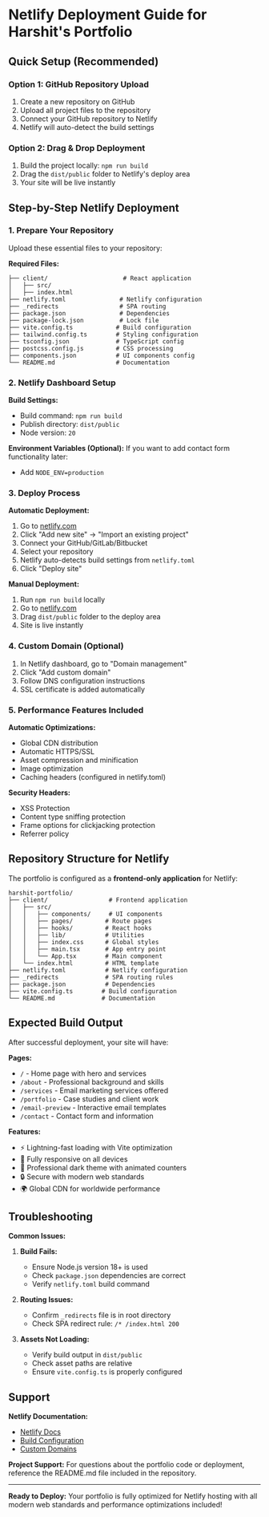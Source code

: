 # Netlify Deployment Guide for Harshit's Portfolio

## Quick Setup (Recommended)

### Option 1: GitHub Repository Upload
1. Create a new repository on GitHub
2. Upload all project files to the repository
3. Connect your GitHub repository to Netlify
4. Netlify will auto-detect the build settings

### Option 2: Drag & Drop Deployment
1. Build the project locally: `npm run build`
2. Drag the `dist/public` folder to Netlify's deploy area
3. Your site will be live instantly

## Step-by-Step Netlify Deployment

### 1. Prepare Your Repository
Upload these essential files to your repository:

**Required Files:**
```
├── client/                     # React application
│   ├── src/
│   ├── index.html
├── netlify.toml               # Netlify configuration
├── _redirects                 # SPA routing
├── package.json               # Dependencies
├── package-lock.json          # Lock file
├── vite.config.ts            # Build configuration
├── tailwind.config.ts        # Styling configuration
├── tsconfig.json             # TypeScript config
├── postcss.config.js         # CSS processing
├── components.json           # UI components config
└── README.md                 # Documentation
```

### 2. Netlify Dashboard Setup

**Build Settings:**
- Build command: `npm run build`
- Publish directory: `dist/public`
- Node version: `20`

**Environment Variables (Optional):**
If you want to add contact form functionality later:
- Add `NODE_ENV=production`

### 3. Deploy Process

**Automatic Deployment:**
1. Go to [netlify.com](https://netlify.com)
2. Click "Add new site" → "Import an existing project"
3. Connect your GitHub/GitLab/Bitbucket
4. Select your repository
5. Netlify auto-detects build settings from `netlify.toml`
6. Click "Deploy site"

**Manual Deployment:**
1. Run `npm run build` locally
2. Go to [netlify.com](https://netlify.com)
3. Drag `dist/public` folder to the deploy area
4. Site is live instantly

### 4. Custom Domain (Optional)
1. In Netlify dashboard, go to "Domain management"
2. Click "Add custom domain"
3. Follow DNS configuration instructions
4. SSL certificate is added automatically

### 5. Performance Features Included

**Automatic Optimizations:**
- Global CDN distribution
- Automatic HTTPS/SSL
- Asset compression and minification
- Image optimization
- Caching headers (configured in netlify.toml)

**Security Headers:**
- XSS Protection
- Content type sniffing protection
- Frame options for clickjacking protection
- Referrer policy

## Repository Structure for Netlify

The portfolio is configured as a **frontend-only application** for Netlify:

```
harshit-portfolio/
├── client/                 # Frontend application
│   ├── src/
│   │   ├── components/     # UI components
│   │   ├── pages/         # Route pages
│   │   ├── hooks/         # React hooks
│   │   ├── lib/           # Utilities
│   │   ├── index.css      # Global styles
│   │   ├── main.tsx       # App entry point
│   │   └── App.tsx        # Main component
│   └── index.html         # HTML template
├── netlify.toml           # Netlify configuration
├── _redirects             # SPA routing rules
├── package.json           # Dependencies
├── vite.config.ts        # Build configuration
└── README.md             # Documentation
```

## Expected Build Output

After successful deployment, your site will have:

**Pages:**
- `/` - Home page with hero and services
- `/about` - Professional background and skills
- `/services` - Email marketing services offered
- `/portfolio` - Case studies and client work
- `/email-preview` - Interactive email templates
- `/contact` - Contact form and information

**Features:**
- ⚡ Lightning-fast loading with Vite optimization
- 📱 Fully responsive on all devices
- 🎨 Professional dark theme with animated counters
- 🔒 Secure with modern web standards
- 🌍 Global CDN for worldwide performance

## Troubleshooting

**Common Issues:**

1. **Build Fails:**
   - Ensure Node.js version 18+ is used
   - Check `package.json` dependencies are correct
   - Verify `netlify.toml` build command

2. **Routing Issues:**
   - Confirm `_redirects` file is in root directory
   - Check SPA redirect rule: `/* /index.html 200`

3. **Assets Not Loading:**
   - Verify build output in `dist/public`
   - Check asset paths are relative
   - Ensure `vite.config.ts` is properly configured

## Support

**Netlify Documentation:**
- [Netlify Docs](https://docs.netlify.com/)
- [Build Configuration](https://docs.netlify.com/configure-builds/overview/)
- [Custom Domains](https://docs.netlify.com/domains-https/custom-domains/)

**Project Support:**
For questions about the portfolio code or deployment, reference the README.md file included in the repository.

---

**Ready to Deploy:** Your portfolio is fully optimized for Netlify hosting with all modern web standards and performance optimizations included!